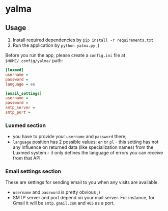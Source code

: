 # yalma

## Usage

1. Install required dependencies by `pip install -r requirements.txt`
2. Run the application by `python yalma.py` ;)

Before you run the app, please create a `config.ini` file at `$HOME/.config/yalma/` path:

```ini
[luxmed]
username = 
password = 
language = en

[email_settings]
username = 
password = 
smtp_server = 
smtp_port = 
```

### Luxmed section
* you have to provide your `username` and `password` there;
* `language` position has 2 possible values: `en` or `pl` - this setting has not any influence on returned data 
(like specialization names) from the Luxmed system - it only defines the language of errors you can receive from that
 API. 
 
 ### Email settings section
 These are settings for sending email to you when any visits are available.
 * `username` and `password` is pretty obvious ;)
 * SMTP server and port depend on your mail server. For instance, for Gmail it will be `smtp.gmail.com` and `465` 
 as a port.